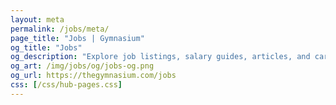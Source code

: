 ```yaml
---
layout: meta
permalink: /jobs/meta/
page_title: "Jobs | Gymnasium"
og_title: "Jobs"
og_description: "Explore job listings, salary guides, articles, and career skills tutorials."
og_art: /img/jobs/og/jobs-og.png
og_url: https://thegymnasium.com/jobs
css: [/css/hub-pages.css]
---
```

